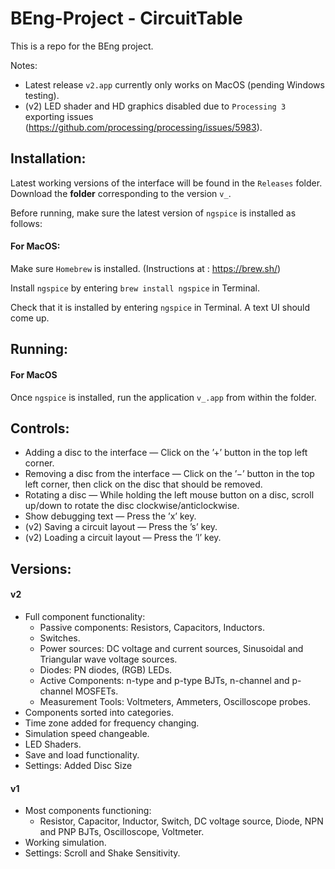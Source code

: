 # BEng-Project - CircuitTable
This is a repo for the BEng project. 

Notes: 
- Latest release `v2.app` currently only works on MacOS (pending Windows testing). 
- (v2) LED shader and HD graphics disabled due to `Processing 3` exporting issues (https://github.com/processing/processing/issues/5983).


## Installation:
Latest working versions of the interface will be found in the `Releases` folder. Download the **folder** corresponding to the version `v_`.

Before running, make sure the latest version of `ngspice` is installed as follows:

<!--#### For Windows:--> 
  
  <!--Installation instructions can be found at: http://ngspice.sourceforge.net/download.html-->
  
#### For MacOS: 
  
  Make sure `Homebrew` is installed. (Instructions at : https://brew.sh/)
  
  Install `ngspice` by entering `brew install ngspice` in Terminal.
  
  Check that it is installed by entering `ngspice` in Terminal. A text UI should come up.
  
## Running:

#### For MacOS
Once `ngspice` is installed, run the application `v_.app` from within the folder.

## Controls:
- Adding a disc to the interface — Click on the ’+’ button in the top left corner.
- Removing a disc from the interface — Click on the ’−’ button in the top left corner, then click on the
disc that should be removed.
- Rotating a disc — While holding the left mouse button on a disc, scroll up/down to rotate the disc clockwise/anticlockwise.
- Show debugging text — Press the ’x’ key.
- (v2) Saving a circuit layout — Press the ’s’ key.
- (v2)  Loading a circuit layout — Press the ’l’ key.

## Versions:
#### v2
- Full component functionality:
  - Passive components: Resistors, Capacitors, Inductors.
  - Switches.
  - Power sources: DC voltage and current sources, Sinusoidal and Triangular wave voltage sources.
  - Diodes: PN diodes, (RGB) LEDs.
  - Active Components: n-type and p-type BJTs, n-channel and p-channel MOSFETs.
  - Measurement Tools: Voltmeters, Ammeters, Oscilloscope probes.
- Components sorted into categories.
- Time zone added for frequency changing.
- Simulation speed changeable.
- LED Shaders.
- Save and load functionality.
- Settings: Added Disc Size

#### v1
- Most components functioning:
  - Resistor, Capacitor, Inductor, Switch, DC voltage source, Diode, NPN and PNP BJTs, Oscilloscope, Voltmeter.
- Working simulation.
- Settings: Scroll and Shake Sensitivity.
